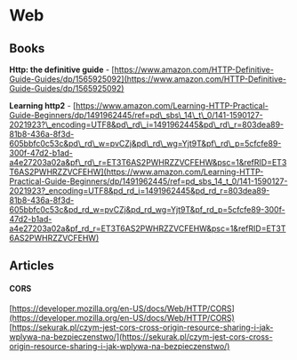 # Web

## Books

**Http: the definitive guide** - [https://www.amazon.com/HTTP-Definitive-Guide-Guides/dp/1565925092](https://www.amazon.com/HTTP-Definitive-Guide-Guides/dp/1565925092)

**Learning http2** - [https://www.amazon.com/Learning-HTTP-Practical-Guide-Beginners/dp/1491962445/ref=pd\_sbs\_14\_t\_0/141-1590127-2021923?\_encoding=UTF8&pd\_rd\_i=1491962445&pd\_rd\_r=803dea89-81b8-436a-8f3d-605bbfc0c53c&pd\_rd\_w=pvCZj&pd\_rd\_wg=Yjt9T&pf\_rd\_p=5cfcfe89-300f-47d2-b1ad-a4e27203a02a&pf\_rd\_r=ET3T6AS2PWHRZZVCFEHW&psc=1&refRID=ET3T6AS2PWHRZZVCFEHW](https://www.amazon.com/Learning-HTTP-Practical-Guide-Beginners/dp/1491962445/ref=pd_sbs_14_t_0/141-1590127-2021923?_encoding=UTF8&pd_rd_i=1491962445&pd_rd_r=803dea89-81b8-436a-8f3d-605bbfc0c53c&pd_rd_w=pvCZj&pd_rd_wg=Yjt9T&pf_rd_p=5cfcfe89-300f-47d2-b1ad-a4e27203a02a&pf_rd_r=ET3T6AS2PWHRZZVCFEHW&psc=1&refRID=ET3T6AS2PWHRZZVCFEHW)

## Articles

#### CORS

[https://developer.mozilla.org/en-US/docs/Web/HTTP/CORS](https://developer.mozilla.org/en-US/docs/Web/HTTP/CORS)  
[https://sekurak.pl/czym-jest-cors-cross-origin-resource-sharing-i-jak-wplywa-na-bezpieczenstwo/](https://sekurak.pl/czym-jest-cors-cross-origin-resource-sharing-i-jak-wplywa-na-bezpieczenstwo/)





